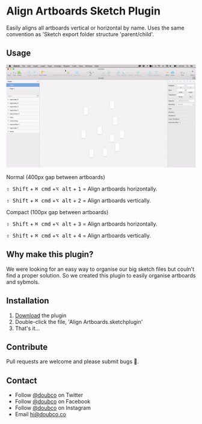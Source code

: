 # Align Artboards Sketch Plugin

Easily aligns all artboards vertical or horizontal by name. Uses the same convention as 'Sketch export folder structure 'parent/child'.

## Usage


![usage](usage/usage.gif)


Normal (400px gap between artboards)  

<kbd>⇧ Shift</kbd> + <kbd>⌘ cmd</kbd> +<kbd>⌥ alt</kbd> + <kbd>1</kbd> = Align artboards horizontally.

<kbd>⇧ Shift</kbd> + <kbd>⌘ cmd</kbd> +<kbd>⌥ alt</kbd> + <kbd>2</kbd> = Align artboards vertically.

Compact (100px gap between artboards)  

<kbd>⇧ Shift</kbd> + <kbd>⌘ cmd</kbd> +<kbd>⌥ alt</kbd> + <kbd>3</kbd> = Align artboards horizontally.

<kbd>⇧ Shift</kbd> + <kbd>⌘ cmd</kbd> +<kbd>⌥ alt</kbd> + <kbd>4</kbd> = Align artboards vertically.

## Why make this plugin?

We were looking for an easy way to organise our big sketch files but couln't find a proper solution. So we created this plugin to easily organise artboards and sybmols.


## Installation

1. [Download](https://github.com/doubco/sketchplugin-align-artboards/archive/1.0.zip) the plugin
2. Double-click the file, 'Align Artboards.sketchplugin'
3. That's it...


## Contribute

Pull requests are welcome and please submit bugs 🐛.

## Contact

* Follow [@doubco](https://twitter.com/doubco) on Twitter
* Follow [@doubco](http://facebook.com/doubco) on Facebook
* Follow [@doubco](http://instagram.com/doubco) on Instagram
* Email <hi@doubco.co>
